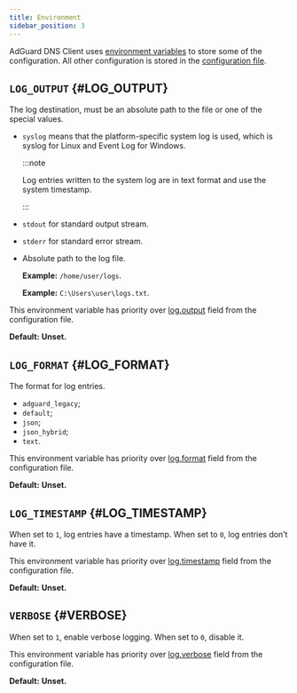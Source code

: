 ```yaml
---
title: Environment
sidebar_position: 3
---
```


AdGuard DNS Client uses [environment variables][wiki-env] to store some of the configuration. All other configuration is stored in the [configuration file][conf].

[conf]:     configuration.md
[wiki-env]: https://en.wikipedia.org/wiki/Environment_variable

## `LOG_OUTPUT` {#LOG_OUTPUT}

The log destination, must be an absolute path to the file or one of the special values.

- `syslog` means that the platform-specific system log is used, which is syslog for Linux and Event Log for Windows.

    :::note

    Log entries written to the system log are in text format and use the system timestamp.

    :::

- `stdout` for standard output stream.

- `stderr` for standard error stream.

- Absolute path to the log file.

    **Example:** `/home/user/logs`.

    **Example:** `C:\Users\user\logs.txt`.

This environment variable has priority over [log.output][conf-log] field from the configuration file.

**Default:** **Unset.**

[conf-log]: configuration.md#log

## `LOG_FORMAT` {#LOG_FORMAT}

The format for log entries.

- `adguard_legacy`;
- `default`;
- `json`;
- `json_hybrid`;
- `text`.

<!--
    TODO(s.chzhen):  Add output examples.
-->

This environment variable has priority over [log.format][conf-log] field from the configuration file.

**Default:** **Unset.**

## `LOG_TIMESTAMP` {#LOG_TIMESTAMP}

When set to `1`, log entries have a timestamp. When set to `0`, log entries don’t have it.

This environment variable has priority over [log.timestamp][conf-log] field from the configuration file.

**Default:** **Unset.**

## `VERBOSE` {#VERBOSE}

When set to `1`, enable verbose logging. When set to `0`, disable it.

This environment variable has priority over [log.verbose][conf-log] field from the configuration file.

**Default:** **Unset.**
